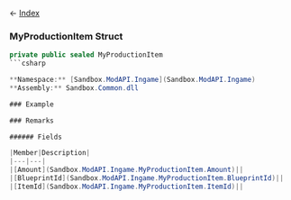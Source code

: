 ← [Index](Api-Index)

### MyProductionItem Struct

```csharp
private public sealed MyProductionItem
```csharp

**Namespace:** [Sandbox.ModAPI.Ingame](Sandbox.ModAPI.Ingame)  
**Assembly:** Sandbox.Common.dll

### Example

### Remarks

###### Fields

|Member|Description|
|---|---|
|[Amount](Sandbox.ModAPI.Ingame.MyProductionItem.Amount)||
|[BlueprintId](Sandbox.ModAPI.Ingame.MyProductionItem.BlueprintId)||
|[ItemId](Sandbox.ModAPI.Ingame.MyProductionItem.ItemId)||

